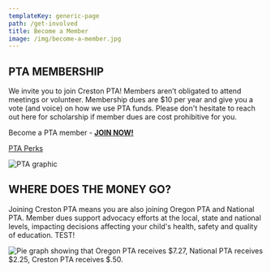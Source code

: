 ```yaml
---
templateKey: generic-page
path: /get-involved
title: Become a Member
image: /img/become-a-member.jpg
---
```

## PTA MEMBERSHIP 

We invite you to join Creston PTA! Members aren’t obligated to attend meetings or volunteer. Membership dues are $10 per year and give you a vote (and voice) on how we use PTA funds. Please don't hesitate to reach out here for scholarship if member dues are cost prohibitive for you.

B﻿ecome a PTA member - **[JOIN NOW!](https://www.oregonpta.org/membership)**

[PTA Perks](https://www.oregonpta.org/oregon-pta-membership/member-benefits)

![PTA graphic](/img/why-join-creston-pta.png)

## WHERE DOES THE MONEY GO? 

Joining Creston PTA means you are also joining Oregon PTA and National PTA. Member dues support advocacy efforts at the local, state and national levels, impacting decisions affecting your child's health, safety and quality of education. TEST!

![Pie graph showing that Oregon PTA receives $7.27, National PTA receives $2.25, Creston PTA receives $.50.](/img/meta-chart.jpeg)